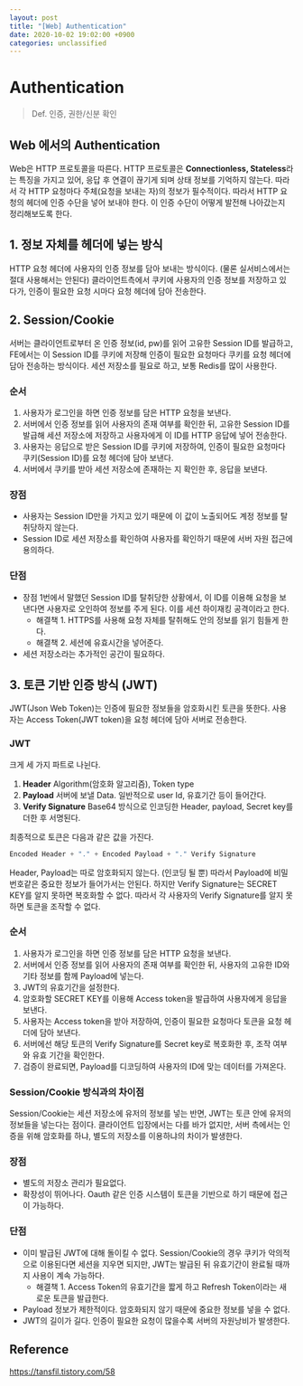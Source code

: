 ```yaml
---
layout: post
title: "[Web] Authentication"
date: 2020-10-02 19:02:00 +0900
categories: unclassified
---
```


# Authentication

> Def. 인증, 권한/신분 확인

## Web 에서의 Authentication

Web은 HTTP 프로토콜을 따른다. HTTP 프로토콜은 **Connectionless, Stateless**라는 특징을 가지고 있어, 응답 후 연결이 끊기게 되며 상태 정보를 기억하지 않는다. 따라서 각 HTTP 요청마다 주체(요청을 보내는 자)의 정보가 필수적이다. 따라서 HTTP 요청의 헤더에 인증 수단을 넣어 보내야 한다.
이 인증 수단이 어떻게 발전해 나아갔는지 정리해보도록 한다.

## 1. 정보 자체를 헤더에 넣는 방식

HTTP 요청 헤더에 사용자의 인증 정보를 담아 보내는 방식이다. (물론 실서비스에서는 절대 사용해서는 안된다) 클라이언트측에서 쿠키에 사용자의 인증 정보를 저장하고 있다가, 인증이 필요한 요청 시마다 요청 헤더에 담아 전송한다.

## 2. Session/Cookie

서버는 클라이언트로부터 온 인증 정보(id, pw)를 읽어 고유한 Session ID를 발급하고, FE에서는 이 Session ID를 쿠키에 저장해 인증이 필요한 요청마다 쿠키를 요청 헤더에 담아 전송하는 방식이다. 세션 저장소를 필요로 하고, 보통 Redis를 많이 사용한다.

### 순서

1. 사용자가 로그인을 하면 인증 정보를 담은 HTTP 요청을 보낸다.
2. 서버에서 인증 정보를 읽어 사용자의 존재 여부를 확인한 뒤, 고유한 Session ID를 발급해 세션 저장소에 저장하고 사용자에게 이 ID를 HTTP 응답에 넣어 전송한다.
3. 사용자는 응답으로 받은 Session ID를 쿠키에 저장하여, 인증이 필요한 요청마다 쿠키(Session ID)를 요청 헤더에 담아 보낸다.
4. 서버에서 쿠키를 받아 세션 저장소에 존재하는 지 확인한 후, 응답을 보낸다.

### 장점

- 사용자는 Session ID만을 가지고 있기 때문에 이 값이 노출되어도 계정 정보를 탈취당하지 않는다.
- Session ID로 세션 저장소를 확인하여 사용자를 확인하기 때문에 서버 자원 접근에 용의하다.

### 단점

- 장점 1번에서 말했던 Session ID를 탈취당한 상황에서, 이 ID를 이용해 요청을 보낸다면 사용자로 오인하여 정보를 주게 된다. 이를 세션 하이재킹 공격이라고 한다.
  - 해결책 1. HTTPS를 사용해 요청 자체를 탈취해도 안의 정보를 읽기 힘들게 한다.
  - 해결책 2. 세션에 유효시간을 넣어준다.
- 세션 저장소라는 추가적인 공간이 필요하다.

## 3. 토큰 기반 인증 방식 (JWT)

JWT(Json Web Token)는 인증에 필요한 정보들을 암호화시킨 토큰을 뜻한다. 사용자는 Access Token(JWT token)을 요청 헤더에 담아 서버로 전송한다.

### JWT

크게 세 가지 파트로 나뉜다.

1. **Header** Algorithm(암호화 알고리즘), Token type
2. **Payload** 서버에 보낼 Data. 일반적으로 user Id, 유효기간 등이 들어간다.
3. **Verify Signature** Base64 방식으로 인코딩한 Header, payload, Secret key를 더한 후 서명된다.

최종적으로 토큰은 다음과 같은 값을 가진다.

```js
Encoded Header + "." + Encoded Payload + "." Verify Signature
```

Header, Payload는 따로 암호화되지 않는다. (인코딩 될 뿐) 따라서 Payload에 비밀번호같은 중요한 정보가 들어가서는 안된다.
하지만 Verify Signature는 SECRET KEY를 알지 못하면 복호화할 수 없다. 따라서 각 사용자의 Verify Signature를 알지 못하면 토큰을 조작할 수 없다.

### 순서

1. 사용자가 로그인을 하면 인증 정보를 담은 HTTP 요청을 보낸다.
2. 서버에서 인증 정보를 읽어 사용자의 존재 여부를 확인한 뒤, 사용자의 고유한 ID와 기타 정보를 함께 Payload에 넣는다.
3. JWT의 유효기간을 설정한다.
4. 암호화할 SECRET KEY를 이용해 Access token을 발급하여 사용자에게 응답을 보낸다.
5. 사용자는 Access token을 받아 저장하여, 인증이 필요한 요청마다 토큰을 요청 헤더에 담아 보낸다.
6. 서버에선 해당 토큰의 Verify Signature를 Secret key로 복호화한 후, 조작 여부와 유효 기간을 확인한다.
7. 검증이 완료되면, Payload를 디코딩하여 사용자의 ID에 맞는 데이터를 가져온다.

### Session/Cookie 방식과의 차이점

Session/Cookie는 세션 저장소에 유저의 정보를 넣는 반면, JWT는 토큰 안에 유저의 정보들을 넣는다는 점이다. 클라이언트 입장에서는 다를 바가 없지만, 서버 측에서는 인증을 위해 암호화를 하냐, 별도의 저장소를 이용하냐의 차이가 발생한다.

### 장점

- 별도의 저장소 관리가 필요없다.
- 확장성이 뛰어나다. Oauth 같은 인증 시스템이 토큰을 기반으로 하기 때문에 접근이 가능하다.

### 단점

- 이미 발급된 JWT에 대해 돌이킬 수 없다. Session/Cookie의 경우 쿠키가 악의적으로 이용된다면 세션을 지우면 되지만, JWT는 발급된 뒤 유효기간이 완료될 때까지 사용이 계속 가능하다.
  - 해결책 1. Access Token의 유효기간을 짧게 하고 Refresh Token이라는 새로운 토큰을 발급한다.
- Payload 정보가 제한적이다. 암호화되지 않기 때문에 중요한 정보를 넣을 수 없다.
- JWT의 길이가 길다. 인증이 필요한 요청이 많을수록 서버의 자원낭비가 발생한다.

## Reference

https://tansfil.tistory.com/58
